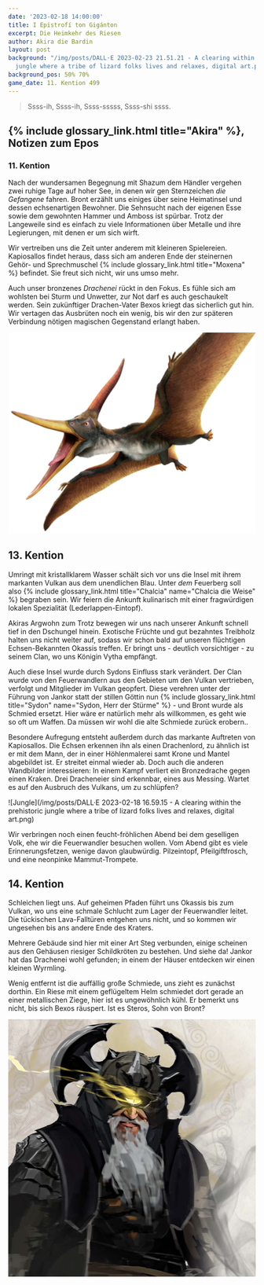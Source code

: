 ```yaml
---
date: '2023-02-18 14:00:00'
title: I Epistrofí ton Gigánton
excerpt: Die Heimkehr des Riesen
author: Akira die Bardin
layout: post
background: "/img/posts/DALL·E 2023-02-23 21.51.21 - A clearing within the prehistoric
  jungle where a tribe of lizard folks lives and relaxes, digital art.png"
background_pos: 50% 70%
game_date: 11. Kention 499
---
```


<div class="rhyme">
  <blockquote>
    Ssss-ih,
    Ssss-ih,
    Ssss-sssss,
    Ssss-shi ssss.
  </blockquote>
</div>

<!-- gecko dialect of the lizard folk interpreting the lion eating poem, by chatGPT -->

## {% include glossary_link.html title="Akira" %}, Notizen zum Epos

### 11. Kention

Nach der wundersamen Begegnung mit Shazum dem Händler vergehen zwei ruhige Tage auf hoher See, in denen wir gen Sternzeichen _die Gefangene_ fahren. Bront erzählt uns einiges über seine Heimatinsel und dessen echsenartigen Bewohner. Die Sehnsucht nach der eigenen Esse sowie dem gewohnten Hammer und Amboss ist spürbar. Trotz der Langeweile sind es einfach zu viele Informationen über Metalle und ihre Legierungen, mit denen er um sich wirft.

Wir vertreiben uns die Zeit unter anderem mit kleineren Spielereien. Kapiosallos findet heraus, dass sich am anderen Ende der steinernen Gehör- und Sprechmuschel {% include glossary_link.html title="Moxena" %} befindet. Sie freut sich nicht, wir uns umso mehr.

Auch unser bronzenes _Drachenei_ rückt in den Fokus. Es fühle sich am wohlsten bei Sturm und Unwetter, zur Not darf es auch geschaukelt werden. Sein zukünftiger Drachen-Vater Bexos kriegt das sicherlich gut hin. Wir vertagen das Ausbrüten noch ein wenig, bis wir den zur späteren Verbindung nötigen magischen Gegenstand erlangt haben.

![lederlappen](/img/posts/lederlappen.png)
## 13. Kention

Umringt mit kristallklarem Wasser schält sich vor uns die Insel mit ihrem markanten Vulkan aus dem unendlichen Blau. Unter _dem_ Feuerberg soll also {% include glossary_link.html title="Chalcia" name="Chalcia die Weise" %} begraben sein. Wir feiern die Ankunft kulinarisch mit einer fragwürdigen lokalen Spezialität (Lederlappen-Eintopf).

Akiras Argwohn zum Trotz bewegen wir uns nach unserer Ankunft schnell tief in den Dschungel hinein. Exotische Früchte und gut bezahntes Treibholz halten uns nicht weiter auf, sodass wir schon bald auf unseren flüchtigen Echsen-Bekannten Okassis treffen. Er bringt uns - deutlich vorsichtiger - zu seinem Clan, wo uns Königin Vytha empfängt.

Auch diese Insel wurde durch Sydons Einfluss stark verändert. Der Clan wurde von den Feuerwandlern aus den Gebieten um den Vulkan vertrieben, verfolgt und Mitglieder im Vulkan geopfert. Diese verehren unter der Führung von Jankor statt der stillen Göttin nun {% include glossary_link.html title="Sydon" name="Sydon, Herr der Stürme" %} - und Bront wurde als Schmied ersetzt. Hier wäre er natürlich mehr als willkommen, es geht wie so oft um Waffen. Da müssen wir wohl die alte Schmiede zurück erobern..

Besondere Aufregung entsteht außerdem durch das markante Auftreten von Kapiosallos. Die Echsen erkennen ihn als einen Drachenlord, zu ähnlich ist er mit dem Mann, der in einer Höhlenmalerei samt Krone und Mantel abgebildet ist. Er streitet einmal wieder ab. Doch auch die anderen Wandbilder interessieren: In einem Kampf verliert ein Bronzedrache gegen einen Kraken. Drei Dracheneier sind erkennbar, eines aus Messing. Wartet es auf den Ausbruch des Vulkans, um zu schlüpfen?

![Jungle](/img/posts/DALL·E 2023-02-18 16.59.15 - A clearing within the prehistoric jungle where a tribe of lizard folks lives and relaxes, digital art.png)

Wir verbringen noch einen feucht-fröhlichen Abend bei dem geselligen Volk, ehe wir die Feuerwandler besuchen wollen. Vom Abend gibt es viele Erinnerungsfetzen, wenige davon glaubwürdig. Pilzeintopf, Pfeilgiftfrosch, und eine neonpinke Mammut-Trompete.

## 14. Kention

Schleichen liegt uns. Auf geheimen Pfaden führt uns Okassis bis zum Vulkan, wo uns eine schmale Schlucht zum Lager der Feuerwandler leitet. Die tückischen Lava-Falltüren entgehen uns nicht, und so kommen wir ungesehen bis ans andere Ende des Kraters.

Mehrere Gebäude sind hier mit einer Art Steg verbunden, einige scheinen aus den Gehäusen riesiger Schildkröten zu bestehen. Und siehe da! Jankor hat das Drachenei wohl gefunden; in einem der Häuser entdecken wir einen kleinen Wyrmling.

Wenig entfernt ist die auffällig große Schmiede, uns zieht es zunächst dorthin. Ein Riese mit einem geflügeltem Helm schmiedet dort gerade an einer metallischen Ziege, hier ist es ungewöhnlich kühl. Er bemerkt uns nicht, bis sich Bexos räuspert. Ist es Steros, Sohn von Bront?

![vielleicht steros](/img/posts/steros-maybe.png)
